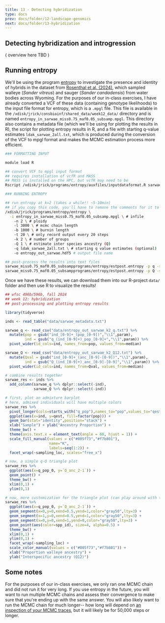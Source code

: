 ```yaml
---
title: 13 - Detecting hybridization
type: docs
prev: docs/folder/12-landscape-genomics
next: docs/folder/13-hybridization
---
```


## Detecting hybridization and introgression
( overview here TBD )

## Running entropy
We'll be using the program [entropy]() to investigate the presence and identity of hybrids in the dataset from [Rosenthal et al. (2024)](https://doi.org/10.1002/ece3.11706), which sampled walleye (*Sander vitreus*) and sauger (*Sander candadensis*) from water bodies across Wyoming. For the purposes of our in-class exercises, I have already converted a VCF of these data (containing genotype likelihoods) to the input file format for entropy, which is a `.mpgl` file. This file is available in the `/xdisk/jrick/consbioinf/shared_data/week12_data/` directory and is named `entropy_in_sarwae_miss0.75_maf0.05_subsamp.mpgl`. This directory also contains a metadata file (which we'll be using for plotting the results in R), the script for plotting entropy results in R, and a file with starting q-value estimates `ldak_sarwae_2all.txt`, which is produced during the conversion of the VCF to mpgl format and makes the MCMC estimation process more efficient.

```sh
### FORMATTING INPUT

module load R 

## convert VCF to mpgl input format
## requires installation of vcfR and MASS
## MASS is installed on the HPC, but vcfR may need to be
Rscript /xdisk/jrick/programs/entropy/auxfiles/inputdataformat.R sarwae_miss0.75_maf0.05_subsamp.vcf 

### RUNNING ENTROPY

## run entropy at k=2 (takes a while!! ~5-10min)
## if you copy this code, you'll have to remove the comments for it to run!
/xdisk/jrick/programs/entropy/entropy \
  -i entropy_in_sarwae_miss0.75_maf0.05_subsamp.mpgl \ # infile
	-n 2 \ # ploidy
	-l 3000 \ # mcmc chain length
	-b 1000 \ # burnin length
	-t 20 \ # only record output every 20 steps
	-k 2 \ # number of groups
	-Q 1 \ # estimate inter species ancestry (Q)
	-q ldak_sarwae_2all.txt \ # starting q value estimates (optional)
	-o entropy_out_sarwae.hdf5 # output file name

## post-process the results into text files
sarwae_miss0.75_maf0.05_subsampprograms/entropy/estpost.entropy -p q -s 0 entropy_out_sarwae.hdf5 -o entropy_out_sarwae_k2_q.txt
sarwae_miss0.75_maf0.05_subsampprograms/entropy/estpost.entropy -p Q -s 0 entropy_out_sarwae.hdf5 -o entropy_out_sarwae_k2_Q12.txt
```

Once we have these results, we can download them into our R-project `data/` folder and then use R to visualize the results!

```r
## wfsc 496b/596b, fall 2024
## week 12: hybridization
## post-processing and plotting entropy results

library(tidyverse)

inds <- read_table("data/sarwae_metadata.txt")

sarwae_q <- read_csv("data/entropy_out_sarwae_k2_q.txt") %>%
  mutate(pop = gsub("ind_[0-9]+_(pop_[0-9])","\\1",param),
         ind = gsub("q_(ind_[0-9]+)_pop_[0-9]+","\\1",param)) %>%
  pivot_wider(id_cols=ind, names_from=pop, values_from=median)

sarwae_Q <- read_csv("data/entropy_out_sarwae_k2_Q12.txt") %>%
  mutate(Qval = gsub("ind_[0-9]+_(anc_[0-9]-[0-9])","\\1",param),
         ind = gsub("Q_(ind_[0-9]+)_anc_[0-9]-[0-9]","\\1",param)) %>%
  pivot_wider(id_cols=ind, names_from=Qval, values_from=median)

# combine results together
sarwae_res <- inds %>%
  add_column(sarwae_q %>% dplyr::select(-ind),
             sarwae_Q %>% dplyr::select(-ind))

# first, plot an admixture barplot
# here, admixed individuals will have multiple colors
sarwae_res %>%
  pivot_longer(cols=starts_with("q_pop"),names_to="pop",values_to="qest") %>%
  ggplot(aes(x=ind, y=qest, fill=factor(pop))) + 
  geom_bar(stat="identity",position="stack") +
  xlab("Sample") + ylab("Ancestry Proportion") +
  theme_bw() +
  theme(axis.text.x = element_text(angle = 60, hjust = 1)) +
  scale_fill_manual(values = c("#005f73","#f7b801"),
                    name="K",
                    labels=seq(1:2)) +
  facet_wrap(~sampling_loc, scales="free_x")

# now, a simple q-Q triangle plot
sarwae_res %>%
  ggplot(aes(x=q_pop_0, y=`Q_anc_2-1`)) +
  geom_point() +
  theme_bw() +
  xlim(0,1) +
  ylim(0,1)

# now, more customization for the triangle plot (can play around with this!)
sarwae_res %>%
  ggplot(aes(x=q_pop_0, y=`Q_anc_2-1`)) +
  geom_segment(x=0,y=0,xend=0.5,yend=1,color="gray50",lty=3) +
  geom_segment(x=1,y=0,xend=0.5,yend=1,color="gray50",lty=3) +
  geom_segment(x=0,y=0,xend=1,yend=0,color="gray50",lty=3) +
  geom_point(aes(color=spp_id), size=4, alpha=0.5) +
  theme_bw() +
  xlim(0,1) +
  ylim(0,1) +
  facet_wrap(~sampling_loc) +
  scale_color_manual(values = c("#005f73","#f7b801")) +
  xlab("Proportion walleye ancestry") +
  ylab("Interspecific ancestry (Q12)")

```

## Some notes
For the purposes of our in-class exercises, we only ran one MCMC chain and did not run it for very long. If you use entropy in the future, you will want to run multiple MCMC chains and assess their convergence to make sure that you're ending up with the same answer. You will also likely want to run the MCMC chain for much longer-- how long will depend on [an inspection of your MCMC traces](https://drvalle1.github.io/20_MCMC_convergence.html), but it will likely be for 50,000 steps or longer.
